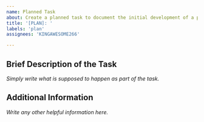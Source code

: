 ```yaml
---
name: Planned Task
about: Create a planned task to document the initial development of a product.
title: '[PLAN]: '
labels: 'plan'
assignees: 'KINGAWESOME266'

---
```


## Brief Description of the Task
*Simply write what is supposed to happen as part of the task.*

## Additional Information
*Write any other helpful information here.*